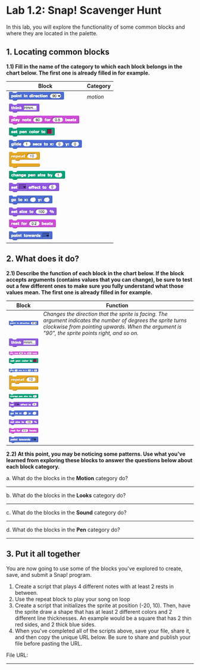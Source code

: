 # Lab 1.2: Snap! Scavenger Hunt

In this lab, you will explore the functionality of some common blocks and where they are located in the palette.

## 1. Locating common blocks

**1.1) Fill in the name of the category to which each block belongs in the chart below. The first one is already filled in for example.**

| Block | Category |
| -- | -- |
|![point in direction](pointindirection.png)| *motion* |
|![think](think.png)||
|![play notes](playnotes.png)||
|![set pen color](setpencolor.png)||
|![glide](glide.png)||
|![repeat](repeat.png)||
|![change pen size](changepensize.png)||
|![set effect](seteffect.png)||
|![go to x-y](gotox-y.png)||
|![set size](setsize.png)||
|![rest for beats](restforbeats.png)||
|![point towards](pointtowards.png)|&nbsp;|

## 2. What does it do?

**2.1) Describe the function of each block in the chart below. If the block accepts arguments (contains values that you can change), be sure to test out a few different ones to make sure you fully understand what those values mean. The first one is already filled in for example.**

| Block | Function |
| -- | -- |
|![point in direction](pointindirection.png)| *Changes the direction that the sprite is facing. The argument indicates the number of degrees the sprite turns clockwise from pointing upwards. When the argument is "90", the sprite points right, and so on.* |
|![think](think.png)||
|![play notes](playnotes.png)||
|![set pen color](setpencolor.png)||
|![glide](glide.png)||
|![repeat](repeat.png)||
|![change pen size](changepensize.png)||
|![set effect](seteffect.png)||
|![go to x-y](gotox-y.png)||
|![set size](setsize.png)||
|![rest for beats](restforbeats.png)||
|![point towards](pointtowards.png)|&nbsp;|

**2.2) At this point, you may be noticing some patterns. Use what you've learned from exploring these blocks to answer the questions below about each block category.**

a. What do the blocks in the **Motion** category do?

---
b. What do the blocks in the **Looks** category do?

---
c. What do the blocks in the **Sound** category do?

---
d. What do the blocks in the **Pen** category do?

---

## 3. Put it all together
You are now going to use some of the blocks you've explored to create, save, and submit a Snap! program.

1. Create a script that plays 4 different notes with at least 2 rests in between.
1. Use the repeat block to play your song on loop
1. Create a script that initializes the sprite at position (-20, 10). Then, have the sprite draw a shape that has at least 2 different colors and 2 different line thicknesses. An example would be a square that has 2 thin red sides, and 2 thick blue sides.
1. When you've completed all of the scripts above, save your file, share it, and then copy the unique URL below. Be sure to share and publish your file before pasting the URL.

File URL:

---
